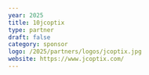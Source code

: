 ```yaml
---
year: 2025
title: 10jcoptix
type: partner
draft: false
category: sponsor
logo: /2025/partners/logos/jcoptix.jpg
website: https://www.jcoptix.com/
---
```

